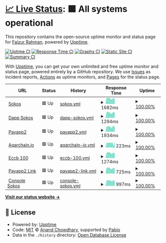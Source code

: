 # [📈 Live Status](https://faizur11786.github.io/upptime): <!--live status--> **🟩 All systems operational**

This repository contains the open-source uptime monitor and status page for [Faizur Rahman](https://faizur11786.github.io/upptime), powered by [Upptime](https://github.com/upptime/upptime).

[![Uptime CI](https://github.com/faizur11786/upptime/workflows/Uptime%20CI/badge.svg)](https://github.com/faizur11786/upptime/actions?query=workflow%3A%22Uptime+CI%22)
[![Response Time CI](https://github.com/faizur11786/upptime/workflows/Response%20Time%20CI/badge.svg)](https://github.com/faizur11786/upptime/actions?query=workflow%3A%22Response+Time+CI%22)
[![Graphs CI](https://github.com/faizur11786/upptime/workflows/Graphs%20CI/badge.svg)](https://github.com/faizur11786/upptime/actions?query=workflow%3A%22Graphs+CI%22)
[![Static Site CI](https://github.com/faizur11786/upptime/workflows/Static%20Site%20CI/badge.svg)](https://github.com/faizur11786/upptime/actions?query=workflow%3A%22Static+Site+CI%22)
[![Summary CI](https://github.com/faizur11786/upptime/workflows/Summary%20CI/badge.svg)](https://github.com/faizur11786/upptime/actions?query=workflow%3A%22Summary+CI%22)

With [Upptime](https://upptime.js.org), you can get your own unlimited and free uptime monitor and status page, powered entirely by a GitHub repository. We use [Issues](https://github.com/faizur11786/upptime/issues) as incident reports, [Actions](https://github.com/faizur11786/upptime/actions) as uptime monitors, and [Pages](https://faizur11786.github.io/upptime) for the status page.

<!--start: status pages-->
<!-- This summary is generated by Upptime (https://github.com/upptime/upptime) -->
<!-- Do not edit this manually, your changes will be overwritten -->
<!-- prettier-ignore -->
| URL | Status | History | Response Time | Uptime |
| --- | ------ | ------- | ------------- | ------ |
| <img alt="" src="https://icons.duckduckgo.com/ip3/sokos.io.ico" height="13"> [Sokos](https://sokos.io) | 🟩 Up | [sokos.yml](https://github.com/faizur11786/upptime/commits/HEAD/history/sokos.yml) | <details><summary><img alt="Response time graph" src="./graphs/sokos/response-time-week.png" height="20"> 1682ms</summary><br><a href="https://faizur11786.github.io/upptime/history/sokos"><img alt="Response time 1756" src="https://img.shields.io/endpoint?url=https%3A%2F%2Fraw.githubusercontent.com%2Ffaizur11786%2Fupptime%2FHEAD%2Fapi%2Fsokos%2Fresponse-time.json"></a><br><a href="https://faizur11786.github.io/upptime/history/sokos"><img alt="24-hour response time 1562" src="https://img.shields.io/endpoint?url=https%3A%2F%2Fraw.githubusercontent.com%2Ffaizur11786%2Fupptime%2FHEAD%2Fapi%2Fsokos%2Fresponse-time-day.json"></a><br><a href="https://faizur11786.github.io/upptime/history/sokos"><img alt="7-day response time 1682" src="https://img.shields.io/endpoint?url=https%3A%2F%2Fraw.githubusercontent.com%2Ffaizur11786%2Fupptime%2FHEAD%2Fapi%2Fsokos%2Fresponse-time-week.json"></a><br><a href="https://faizur11786.github.io/upptime/history/sokos"><img alt="30-day response time 1865" src="https://img.shields.io/endpoint?url=https%3A%2F%2Fraw.githubusercontent.com%2Ffaizur11786%2Fupptime%2FHEAD%2Fapi%2Fsokos%2Fresponse-time-month.json"></a><br><a href="https://faizur11786.github.io/upptime/history/sokos"><img alt="1-year response time 1756" src="https://img.shields.io/endpoint?url=https%3A%2F%2Fraw.githubusercontent.com%2Ffaizur11786%2Fupptime%2FHEAD%2Fapi%2Fsokos%2Fresponse-time-year.json"></a></details> | <details><summary><a href="https://faizur11786.github.io/upptime/history/sokos">100.00%</a></summary><a href="https://faizur11786.github.io/upptime/history/sokos"><img alt="All-time uptime 99.57%" src="https://img.shields.io/endpoint?url=https%3A%2F%2Fraw.githubusercontent.com%2Ffaizur11786%2Fupptime%2FHEAD%2Fapi%2Fsokos%2Fuptime.json"></a><br><a href="https://faizur11786.github.io/upptime/history/sokos"><img alt="24-hour uptime 100.00%" src="https://img.shields.io/endpoint?url=https%3A%2F%2Fraw.githubusercontent.com%2Ffaizur11786%2Fupptime%2FHEAD%2Fapi%2Fsokos%2Fuptime-day.json"></a><br><a href="https://faizur11786.github.io/upptime/history/sokos"><img alt="7-day uptime 100.00%" src="https://img.shields.io/endpoint?url=https%3A%2F%2Fraw.githubusercontent.com%2Ffaizur11786%2Fupptime%2FHEAD%2Fapi%2Fsokos%2Fuptime-week.json"></a><br><a href="https://faizur11786.github.io/upptime/history/sokos"><img alt="30-day uptime 99.92%" src="https://img.shields.io/endpoint?url=https%3A%2F%2Fraw.githubusercontent.com%2Ffaizur11786%2Fupptime%2FHEAD%2Fapi%2Fsokos%2Fuptime-month.json"></a><br><a href="https://faizur11786.github.io/upptime/history/sokos"><img alt="1-year uptime 99.57%" src="https://img.shields.io/endpoint?url=https%3A%2F%2Fraw.githubusercontent.com%2Ffaizur11786%2Fupptime%2FHEAD%2Fapi%2Fsokos%2Fuptime-year.json"></a></details>
| <img alt="" src="https://icons.duckduckgo.com/ip3/dapp.sokos.io.ico" height="13"> [Dapp Sokos](https://dapp.sokos.io) | 🟩 Up | [dapp-sokos.yml](https://github.com/faizur11786/upptime/commits/HEAD/history/dapp-sokos.yml) | <details><summary><img alt="Response time graph" src="./graphs/dapp-sokos/response-time-week.png" height="20"> 1294ms</summary><br><a href="https://faizur11786.github.io/upptime/history/dapp-sokos"><img alt="Response time 1518" src="https://img.shields.io/endpoint?url=https%3A%2F%2Fraw.githubusercontent.com%2Ffaizur11786%2Fupptime%2FHEAD%2Fapi%2Fdapp-sokos%2Fresponse-time.json"></a><br><a href="https://faizur11786.github.io/upptime/history/dapp-sokos"><img alt="24-hour response time 1163" src="https://img.shields.io/endpoint?url=https%3A%2F%2Fraw.githubusercontent.com%2Ffaizur11786%2Fupptime%2FHEAD%2Fapi%2Fdapp-sokos%2Fresponse-time-day.json"></a><br><a href="https://faizur11786.github.io/upptime/history/dapp-sokos"><img alt="7-day response time 1294" src="https://img.shields.io/endpoint?url=https%3A%2F%2Fraw.githubusercontent.com%2Ffaizur11786%2Fupptime%2FHEAD%2Fapi%2Fdapp-sokos%2Fresponse-time-week.json"></a><br><a href="https://faizur11786.github.io/upptime/history/dapp-sokos"><img alt="30-day response time 1601" src="https://img.shields.io/endpoint?url=https%3A%2F%2Fraw.githubusercontent.com%2Ffaizur11786%2Fupptime%2FHEAD%2Fapi%2Fdapp-sokos%2Fresponse-time-month.json"></a><br><a href="https://faizur11786.github.io/upptime/history/dapp-sokos"><img alt="1-year response time 1518" src="https://img.shields.io/endpoint?url=https%3A%2F%2Fraw.githubusercontent.com%2Ffaizur11786%2Fupptime%2FHEAD%2Fapi%2Fdapp-sokos%2Fresponse-time-year.json"></a></details> | <details><summary><a href="https://faizur11786.github.io/upptime/history/dapp-sokos">100.00%</a></summary><a href="https://faizur11786.github.io/upptime/history/dapp-sokos"><img alt="All-time uptime 92.93%" src="https://img.shields.io/endpoint?url=https%3A%2F%2Fraw.githubusercontent.com%2Ffaizur11786%2Fupptime%2FHEAD%2Fapi%2Fdapp-sokos%2Fuptime.json"></a><br><a href="https://faizur11786.github.io/upptime/history/dapp-sokos"><img alt="24-hour uptime 100.00%" src="https://img.shields.io/endpoint?url=https%3A%2F%2Fraw.githubusercontent.com%2Ffaizur11786%2Fupptime%2FHEAD%2Fapi%2Fdapp-sokos%2Fuptime-day.json"></a><br><a href="https://faizur11786.github.io/upptime/history/dapp-sokos"><img alt="7-day uptime 100.00%" src="https://img.shields.io/endpoint?url=https%3A%2F%2Fraw.githubusercontent.com%2Ffaizur11786%2Fupptime%2FHEAD%2Fapi%2Fdapp-sokos%2Fuptime-week.json"></a><br><a href="https://faizur11786.github.io/upptime/history/dapp-sokos"><img alt="30-day uptime 100.00%" src="https://img.shields.io/endpoint?url=https%3A%2F%2Fraw.githubusercontent.com%2Ffaizur11786%2Fupptime%2FHEAD%2Fapi%2Fdapp-sokos%2Fuptime-month.json"></a><br><a href="https://faizur11786.github.io/upptime/history/dapp-sokos"><img alt="1-year uptime 92.93%" src="https://img.shields.io/endpoint?url=https%3A%2F%2Fraw.githubusercontent.com%2Ffaizur11786%2Fupptime%2FHEAD%2Fapi%2Fdapp-sokos%2Fuptime-year.json"></a></details>
| <img alt="" src="https://icons.duckduckgo.com/ip3/payapp2.com.ico" height="13"> [Payapp2](https://payapp2.com) | 🟩 Up | [payapp2.yml](https://github.com/faizur11786/upptime/commits/HEAD/history/payapp2.yml) | <details><summary><img alt="Response time graph" src="./graphs/payapp2/response-time-week.png" height="20"> 1934ms</summary><br><a href="https://faizur11786.github.io/upptime/history/payapp2"><img alt="Response time 1600" src="https://img.shields.io/endpoint?url=https%3A%2F%2Fraw.githubusercontent.com%2Ffaizur11786%2Fupptime%2FHEAD%2Fapi%2Fpayapp2%2Fresponse-time.json"></a><br><a href="https://faizur11786.github.io/upptime/history/payapp2"><img alt="24-hour response time 1660" src="https://img.shields.io/endpoint?url=https%3A%2F%2Fraw.githubusercontent.com%2Ffaizur11786%2Fupptime%2FHEAD%2Fapi%2Fpayapp2%2Fresponse-time-day.json"></a><br><a href="https://faizur11786.github.io/upptime/history/payapp2"><img alt="7-day response time 1934" src="https://img.shields.io/endpoint?url=https%3A%2F%2Fraw.githubusercontent.com%2Ffaizur11786%2Fupptime%2FHEAD%2Fapi%2Fpayapp2%2Fresponse-time-week.json"></a><br><a href="https://faizur11786.github.io/upptime/history/payapp2"><img alt="30-day response time 1417" src="https://img.shields.io/endpoint?url=https%3A%2F%2Fraw.githubusercontent.com%2Ffaizur11786%2Fupptime%2FHEAD%2Fapi%2Fpayapp2%2Fresponse-time-month.json"></a><br><a href="https://faizur11786.github.io/upptime/history/payapp2"><img alt="1-year response time 1600" src="https://img.shields.io/endpoint?url=https%3A%2F%2Fraw.githubusercontent.com%2Ffaizur11786%2Fupptime%2FHEAD%2Fapi%2Fpayapp2%2Fresponse-time-year.json"></a></details> | <details><summary><a href="https://faizur11786.github.io/upptime/history/payapp2">100.00%</a></summary><a href="https://faizur11786.github.io/upptime/history/payapp2"><img alt="All-time uptime 100.00%" src="https://img.shields.io/endpoint?url=https%3A%2F%2Fraw.githubusercontent.com%2Ffaizur11786%2Fupptime%2FHEAD%2Fapi%2Fpayapp2%2Fuptime.json"></a><br><a href="https://faizur11786.github.io/upptime/history/payapp2"><img alt="24-hour uptime 100.00%" src="https://img.shields.io/endpoint?url=https%3A%2F%2Fraw.githubusercontent.com%2Ffaizur11786%2Fupptime%2FHEAD%2Fapi%2Fpayapp2%2Fuptime-day.json"></a><br><a href="https://faizur11786.github.io/upptime/history/payapp2"><img alt="7-day uptime 100.00%" src="https://img.shields.io/endpoint?url=https%3A%2F%2Fraw.githubusercontent.com%2Ffaizur11786%2Fupptime%2FHEAD%2Fapi%2Fpayapp2%2Fuptime-week.json"></a><br><a href="https://faizur11786.github.io/upptime/history/payapp2"><img alt="30-day uptime 100.00%" src="https://img.shields.io/endpoint?url=https%3A%2F%2Fraw.githubusercontent.com%2Ffaizur11786%2Fupptime%2FHEAD%2Fapi%2Fpayapp2%2Fuptime-month.json"></a><br><a href="https://faizur11786.github.io/upptime/history/payapp2"><img alt="1-year uptime 100.00%" src="https://img.shields.io/endpoint?url=https%3A%2F%2Fraw.githubusercontent.com%2Ffaizur11786%2Fupptime%2FHEAD%2Fapi%2Fpayapp2%2Fuptime-year.json"></a></details>
| <img alt="" src="https://icons.duckduckgo.com/ip3/aqarchain.io.ico" height="13"> [Aqarchain.io](https://aqarchain.io) | 🟩 Up | [aqarchain-io.yml](https://github.com/faizur11786/upptime/commits/HEAD/history/aqarchain-io.yml) | <details><summary><img alt="Response time graph" src="./graphs/aqarchain-io/response-time-week.png" height="20"> 223ms</summary><br><a href="https://faizur11786.github.io/upptime/history/aqarchain-io"><img alt="Response time 225" src="https://img.shields.io/endpoint?url=https%3A%2F%2Fraw.githubusercontent.com%2Ffaizur11786%2Fupptime%2FHEAD%2Fapi%2Faqarchain-io%2Fresponse-time.json"></a><br><a href="https://faizur11786.github.io/upptime/history/aqarchain-io"><img alt="24-hour response time 267" src="https://img.shields.io/endpoint?url=https%3A%2F%2Fraw.githubusercontent.com%2Ffaizur11786%2Fupptime%2FHEAD%2Fapi%2Faqarchain-io%2Fresponse-time-day.json"></a><br><a href="https://faizur11786.github.io/upptime/history/aqarchain-io"><img alt="7-day response time 223" src="https://img.shields.io/endpoint?url=https%3A%2F%2Fraw.githubusercontent.com%2Ffaizur11786%2Fupptime%2FHEAD%2Fapi%2Faqarchain-io%2Fresponse-time-week.json"></a><br><a href="https://faizur11786.github.io/upptime/history/aqarchain-io"><img alt="30-day response time 222" src="https://img.shields.io/endpoint?url=https%3A%2F%2Fraw.githubusercontent.com%2Ffaizur11786%2Fupptime%2FHEAD%2Fapi%2Faqarchain-io%2Fresponse-time-month.json"></a><br><a href="https://faizur11786.github.io/upptime/history/aqarchain-io"><img alt="1-year response time 225" src="https://img.shields.io/endpoint?url=https%3A%2F%2Fraw.githubusercontent.com%2Ffaizur11786%2Fupptime%2FHEAD%2Fapi%2Faqarchain-io%2Fresponse-time-year.json"></a></details> | <details><summary><a href="https://faizur11786.github.io/upptime/history/aqarchain-io">100.00%</a></summary><a href="https://faizur11786.github.io/upptime/history/aqarchain-io"><img alt="All-time uptime 100.00%" src="https://img.shields.io/endpoint?url=https%3A%2F%2Fraw.githubusercontent.com%2Ffaizur11786%2Fupptime%2FHEAD%2Fapi%2Faqarchain-io%2Fuptime.json"></a><br><a href="https://faizur11786.github.io/upptime/history/aqarchain-io"><img alt="24-hour uptime 100.00%" src="https://img.shields.io/endpoint?url=https%3A%2F%2Fraw.githubusercontent.com%2Ffaizur11786%2Fupptime%2FHEAD%2Fapi%2Faqarchain-io%2Fuptime-day.json"></a><br><a href="https://faizur11786.github.io/upptime/history/aqarchain-io"><img alt="7-day uptime 100.00%" src="https://img.shields.io/endpoint?url=https%3A%2F%2Fraw.githubusercontent.com%2Ffaizur11786%2Fupptime%2FHEAD%2Fapi%2Faqarchain-io%2Fuptime-week.json"></a><br><a href="https://faizur11786.github.io/upptime/history/aqarchain-io"><img alt="30-day uptime 100.00%" src="https://img.shields.io/endpoint?url=https%3A%2F%2Fraw.githubusercontent.com%2Ffaizur11786%2Fupptime%2FHEAD%2Fapi%2Faqarchain-io%2Fuptime-month.json"></a><br><a href="https://faizur11786.github.io/upptime/history/aqarchain-io"><img alt="1-year uptime 100.00%" src="https://img.shields.io/endpoint?url=https%3A%2F%2Fraw.githubusercontent.com%2Ffaizur11786%2Fupptime%2FHEAD%2Fapi%2Faqarchain-io%2Fuptime-year.json"></a></details>
| <img alt="" src="https://icons.duckduckgo.com/ip3/eccb100.com.ico" height="13"> [Eccb 100](https://eccb100.com) | 🟩 Up | [eccb-100.yml](https://github.com/faizur11786/upptime/commits/HEAD/history/eccb-100.yml) | <details><summary><img alt="Response time graph" src="./graphs/eccb-100/response-time-week.png" height="20"> 1274ms</summary><br><a href="https://faizur11786.github.io/upptime/history/eccb-100"><img alt="Response time 1433" src="https://img.shields.io/endpoint?url=https%3A%2F%2Fraw.githubusercontent.com%2Ffaizur11786%2Fupptime%2FHEAD%2Fapi%2Feccb-100%2Fresponse-time.json"></a><br><a href="https://faizur11786.github.io/upptime/history/eccb-100"><img alt="24-hour response time 1167" src="https://img.shields.io/endpoint?url=https%3A%2F%2Fraw.githubusercontent.com%2Ffaizur11786%2Fupptime%2FHEAD%2Fapi%2Feccb-100%2Fresponse-time-day.json"></a><br><a href="https://faizur11786.github.io/upptime/history/eccb-100"><img alt="7-day response time 1274" src="https://img.shields.io/endpoint?url=https%3A%2F%2Fraw.githubusercontent.com%2Ffaizur11786%2Fupptime%2FHEAD%2Fapi%2Feccb-100%2Fresponse-time-week.json"></a><br><a href="https://faizur11786.github.io/upptime/history/eccb-100"><img alt="30-day response time 1437" src="https://img.shields.io/endpoint?url=https%3A%2F%2Fraw.githubusercontent.com%2Ffaizur11786%2Fupptime%2FHEAD%2Fapi%2Feccb-100%2Fresponse-time-month.json"></a><br><a href="https://faizur11786.github.io/upptime/history/eccb-100"><img alt="1-year response time 1433" src="https://img.shields.io/endpoint?url=https%3A%2F%2Fraw.githubusercontent.com%2Ffaizur11786%2Fupptime%2FHEAD%2Fapi%2Feccb-100%2Fresponse-time-year.json"></a></details> | <details><summary><a href="https://faizur11786.github.io/upptime/history/eccb-100">100.00%</a></summary><a href="https://faizur11786.github.io/upptime/history/eccb-100"><img alt="All-time uptime 99.97%" src="https://img.shields.io/endpoint?url=https%3A%2F%2Fraw.githubusercontent.com%2Ffaizur11786%2Fupptime%2FHEAD%2Fapi%2Feccb-100%2Fuptime.json"></a><br><a href="https://faizur11786.github.io/upptime/history/eccb-100"><img alt="24-hour uptime 100.00%" src="https://img.shields.io/endpoint?url=https%3A%2F%2Fraw.githubusercontent.com%2Ffaizur11786%2Fupptime%2FHEAD%2Fapi%2Feccb-100%2Fuptime-day.json"></a><br><a href="https://faizur11786.github.io/upptime/history/eccb-100"><img alt="7-day uptime 100.00%" src="https://img.shields.io/endpoint?url=https%3A%2F%2Fraw.githubusercontent.com%2Ffaizur11786%2Fupptime%2FHEAD%2Fapi%2Feccb-100%2Fuptime-week.json"></a><br><a href="https://faizur11786.github.io/upptime/history/eccb-100"><img alt="30-day uptime 100.00%" src="https://img.shields.io/endpoint?url=https%3A%2F%2Fraw.githubusercontent.com%2Ffaizur11786%2Fupptime%2FHEAD%2Fapi%2Feccb-100%2Fuptime-month.json"></a><br><a href="https://faizur11786.github.io/upptime/history/eccb-100"><img alt="1-year uptime 99.97%" src="https://img.shields.io/endpoint?url=https%3A%2F%2Fraw.githubusercontent.com%2Ffaizur11786%2Fupptime%2FHEAD%2Fapi%2Feccb-100%2Fuptime-year.json"></a></details>
| <img alt="" src="https://icons.duckduckgo.com/ip3/link.payapp2.com.ico" height="13"> [Payapp2 Link](https://link.payapp2.com) | 🟩 Up | [payapp2-link.yml](https://github.com/faizur11786/upptime/commits/HEAD/history/payapp2-link.yml) | <details><summary><img alt="Response time graph" src="./graphs/payapp2-link/response-time-week.png" height="20"> 725ms</summary><br><a href="https://faizur11786.github.io/upptime/history/payapp2-link"><img alt="Response time 707" src="https://img.shields.io/endpoint?url=https%3A%2F%2Fraw.githubusercontent.com%2Ffaizur11786%2Fupptime%2FHEAD%2Fapi%2Fpayapp2-link%2Fresponse-time.json"></a><br><a href="https://faizur11786.github.io/upptime/history/payapp2-link"><img alt="24-hour response time 640" src="https://img.shields.io/endpoint?url=https%3A%2F%2Fraw.githubusercontent.com%2Ffaizur11786%2Fupptime%2FHEAD%2Fapi%2Fpayapp2-link%2Fresponse-time-day.json"></a><br><a href="https://faizur11786.github.io/upptime/history/payapp2-link"><img alt="7-day response time 725" src="https://img.shields.io/endpoint?url=https%3A%2F%2Fraw.githubusercontent.com%2Ffaizur11786%2Fupptime%2FHEAD%2Fapi%2Fpayapp2-link%2Fresponse-time-week.json"></a><br><a href="https://faizur11786.github.io/upptime/history/payapp2-link"><img alt="30-day response time 710" src="https://img.shields.io/endpoint?url=https%3A%2F%2Fraw.githubusercontent.com%2Ffaizur11786%2Fupptime%2FHEAD%2Fapi%2Fpayapp2-link%2Fresponse-time-month.json"></a><br><a href="https://faizur11786.github.io/upptime/history/payapp2-link"><img alt="1-year response time 707" src="https://img.shields.io/endpoint?url=https%3A%2F%2Fraw.githubusercontent.com%2Ffaizur11786%2Fupptime%2FHEAD%2Fapi%2Fpayapp2-link%2Fresponse-time-year.json"></a></details> | <details><summary><a href="https://faizur11786.github.io/upptime/history/payapp2-link">100.00%</a></summary><a href="https://faizur11786.github.io/upptime/history/payapp2-link"><img alt="All-time uptime 100.00%" src="https://img.shields.io/endpoint?url=https%3A%2F%2Fraw.githubusercontent.com%2Ffaizur11786%2Fupptime%2FHEAD%2Fapi%2Fpayapp2-link%2Fuptime.json"></a><br><a href="https://faizur11786.github.io/upptime/history/payapp2-link"><img alt="24-hour uptime 100.00%" src="https://img.shields.io/endpoint?url=https%3A%2F%2Fraw.githubusercontent.com%2Ffaizur11786%2Fupptime%2FHEAD%2Fapi%2Fpayapp2-link%2Fuptime-day.json"></a><br><a href="https://faizur11786.github.io/upptime/history/payapp2-link"><img alt="7-day uptime 100.00%" src="https://img.shields.io/endpoint?url=https%3A%2F%2Fraw.githubusercontent.com%2Ffaizur11786%2Fupptime%2FHEAD%2Fapi%2Fpayapp2-link%2Fuptime-week.json"></a><br><a href="https://faizur11786.github.io/upptime/history/payapp2-link"><img alt="30-day uptime 100.00%" src="https://img.shields.io/endpoint?url=https%3A%2F%2Fraw.githubusercontent.com%2Ffaizur11786%2Fupptime%2FHEAD%2Fapi%2Fpayapp2-link%2Fuptime-month.json"></a><br><a href="https://faizur11786.github.io/upptime/history/payapp2-link"><img alt="1-year uptime 100.00%" src="https://img.shields.io/endpoint?url=https%3A%2F%2Fraw.githubusercontent.com%2Ffaizur11786%2Fupptime%2FHEAD%2Fapi%2Fpayapp2-link%2Fuptime-year.json"></a></details>
| <img alt="" src="https://icons.duckduckgo.com/ip3/console.sokos.io.ico" height="13"> [Console Sokos](https://console.sokos.io) | 🟩 Up | [console-sokos.yml](https://github.com/faizur11786/upptime/commits/HEAD/history/console-sokos.yml) | <details><summary><img alt="Response time graph" src="./graphs/console-sokos/response-time-week.png" height="20"> 997ms</summary><br><a href="https://faizur11786.github.io/upptime/history/console-sokos"><img alt="Response time 968" src="https://img.shields.io/endpoint?url=https%3A%2F%2Fraw.githubusercontent.com%2Ffaizur11786%2Fupptime%2FHEAD%2Fapi%2Fconsole-sokos%2Fresponse-time.json"></a><br><a href="https://faizur11786.github.io/upptime/history/console-sokos"><img alt="24-hour response time 959" src="https://img.shields.io/endpoint?url=https%3A%2F%2Fraw.githubusercontent.com%2Ffaizur11786%2Fupptime%2FHEAD%2Fapi%2Fconsole-sokos%2Fresponse-time-day.json"></a><br><a href="https://faizur11786.github.io/upptime/history/console-sokos"><img alt="7-day response time 997" src="https://img.shields.io/endpoint?url=https%3A%2F%2Fraw.githubusercontent.com%2Ffaizur11786%2Fupptime%2FHEAD%2Fapi%2Fconsole-sokos%2Fresponse-time-week.json"></a><br><a href="https://faizur11786.github.io/upptime/history/console-sokos"><img alt="30-day response time 989" src="https://img.shields.io/endpoint?url=https%3A%2F%2Fraw.githubusercontent.com%2Ffaizur11786%2Fupptime%2FHEAD%2Fapi%2Fconsole-sokos%2Fresponse-time-month.json"></a><br><a href="https://faizur11786.github.io/upptime/history/console-sokos"><img alt="1-year response time 968" src="https://img.shields.io/endpoint?url=https%3A%2F%2Fraw.githubusercontent.com%2Ffaizur11786%2Fupptime%2FHEAD%2Fapi%2Fconsole-sokos%2Fresponse-time-year.json"></a></details> | <details><summary><a href="https://faizur11786.github.io/upptime/history/console-sokos">100.00%</a></summary><a href="https://faizur11786.github.io/upptime/history/console-sokos"><img alt="All-time uptime 97.69%" src="https://img.shields.io/endpoint?url=https%3A%2F%2Fraw.githubusercontent.com%2Ffaizur11786%2Fupptime%2FHEAD%2Fapi%2Fconsole-sokos%2Fuptime.json"></a><br><a href="https://faizur11786.github.io/upptime/history/console-sokos"><img alt="24-hour uptime 100.00%" src="https://img.shields.io/endpoint?url=https%3A%2F%2Fraw.githubusercontent.com%2Ffaizur11786%2Fupptime%2FHEAD%2Fapi%2Fconsole-sokos%2Fuptime-day.json"></a><br><a href="https://faizur11786.github.io/upptime/history/console-sokos"><img alt="7-day uptime 100.00%" src="https://img.shields.io/endpoint?url=https%3A%2F%2Fraw.githubusercontent.com%2Ffaizur11786%2Fupptime%2FHEAD%2Fapi%2Fconsole-sokos%2Fuptime-week.json"></a><br><a href="https://faizur11786.github.io/upptime/history/console-sokos"><img alt="30-day uptime 100.00%" src="https://img.shields.io/endpoint?url=https%3A%2F%2Fraw.githubusercontent.com%2Ffaizur11786%2Fupptime%2FHEAD%2Fapi%2Fconsole-sokos%2Fuptime-month.json"></a><br><a href="https://faizur11786.github.io/upptime/history/console-sokos"><img alt="1-year uptime 97.69%" src="https://img.shields.io/endpoint?url=https%3A%2F%2Fraw.githubusercontent.com%2Ffaizur11786%2Fupptime%2FHEAD%2Fapi%2Fconsole-sokos%2Fuptime-year.json"></a></details>

<!--end: status pages-->

[**Visit our status website →**](https://faizur11786.github.io/upptime)

## 📄 License

- Powered by: [Upptime](https://github.com/upptime/upptime)
- Code: [MIT](./LICENSE) © [Anand Chowdhary](https://anandchowdhary.com), supported by [Pabio](https://pabio.com)
- Data in the `./history` directory: [Open Database License](https://opendatacommons.org/licenses/odbl/1-0/)

